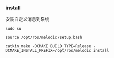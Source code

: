 ### install
安装自定义消息到系统

   `sudo su`

   `source /opt/ros/melodic/setup.bash`

   `catkin_make -DCMAKE_BUILD_TYPE=Release -DCMAKE_INSTALL_PREFIX=/opt/ros/melodic install`
